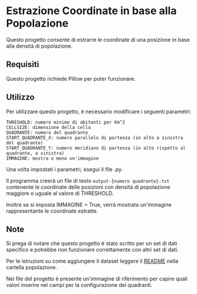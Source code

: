 # Estrazione Coordinate in base alla Popolazione

Questo progetto consente di estrarre le coordinate di una posizione in base alla densità di popolazione.

## Requisiti

Questo progetto richiede Pillow per poter funzionare.

## Utilizzo

Per utilizzare questo progetto, è necessario modificare i seguenti parametri:

    THRESHOLD: numero minimo di abitanti per Km^2
    CELLSIZE: dimensione della cella
    QUADRANTE: numero del quadrante
    START_QUADRANTE_X: numero parallelo di partenza (in alto a sinistra del quadrante)
    START_QUADRANTE_Y: numero meridiano di partenza (in alto rispetto al quadrante, a sinistra)
    IMMAGINE: mostra o meno un'immagine

Una volta impostati i parametri, esegui il file .py. 

Il programma creerà un file di testo `output-{numero quadrante}.txt` contenente le coordinate delle posizioni con densità di popolazione maggiore o uguale al valore di THRESHOLD.

Inoltre se si imposta IMMAGINE = True, verrà mostrata un'immagine rappresentante le coordinate estratte.

## Note

Si prega di notare che questo progetto è stato scritto per un set di dati specifico e potrebbe non funzionare correttamente con altri set di dati.

Per le istruzioni su come aggiungere il dataset leggere il [README](https://github.com/emanuele-toma/GeoPopulation/popolazione/README.txt) nella cartella popolazione.

Nei file del progetto è presente un'immagine di riferimento per capire quali valori inserire nei campi per la configurazione dei quadranti.